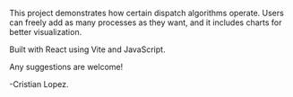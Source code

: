 This project demonstrates how certain dispatch algorithms operate. Users can freely add as many processes as they want, and it includes charts for better visualization.

Built with React using Vite and JavaScript.

Any suggestions are welcome!

-Cristian Lopez.

